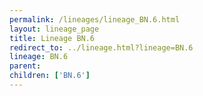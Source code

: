 ```yaml
---
permalink: /lineages/lineage_BN.6.html
layout: lineage_page
title: Lineage BN.6
redirect_to: ../lineage.html?lineage=BN.6
lineage: BN.6
parent: 
children: ['BN.6']
---
```


